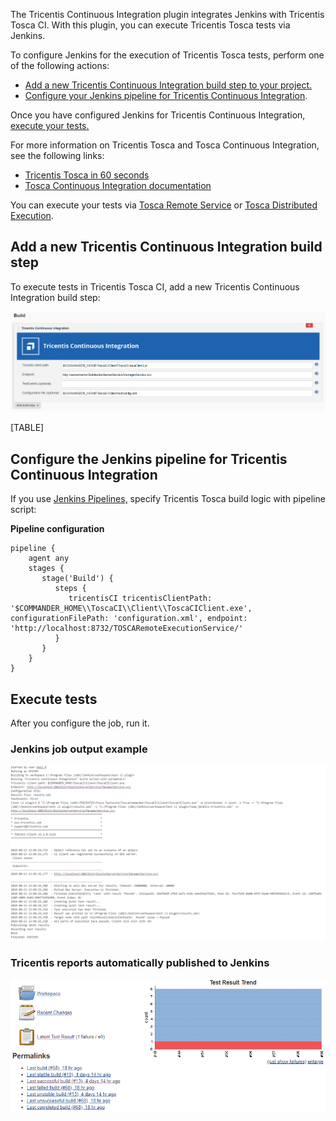 The Tricentis Continuous Integration plugin integrates Jenkins with
Tricentis Tosca CI. With this plugin, you can execute Tricentis Tosca
tests via Jenkins.

To configure Jenkins for the execution of Tricentis Tosca tests, perform
one of the following actions:

-   [Add a new Tricentis Continuous Integration build step to your
    project.](https://wiki.jenkins.io/display/JENKINS/Tricentis+Continuous+Integration#TricentisContinuousIntegration-add_build_step)
-   [Configure your Jenkins pipeline for Tricentis Continuous
    Integration](https://wiki.jenkins.io/display/JENKINS/Tricentis+Continuous+Integration#TricentisContinuousIntegration-configure_pipeline).

Once you have configured Jenkins for Tricentis Continuous Integration,
[execute your
tests.](https://wiki.jenkins.io/display/JENKINS/Tricentis+Continuous+Integration#TricentisContinuousIntegration-execute_tests)

  

For more information on Tricentis Tosca and Tosca Continuous
Integration, see the following links:

-   [Tricentis Tosca in 60
    seconds](https://www.youtube.com/watch?v=6469lMkeMiM)
-   [Tosca Continuous Integration
    documentation](https://support.tricentis.com/community/manuals_detail.do?lang=en&url=continuous_integration/concept.htm)

You can execute your tests via [Tosca Remote
Service](https://support.tricentis.com/community/manuals_detail.do?lang=en&url=continuous_integration/set_up_ci_remote.htm)
or [Tosca Distributed
Execution](https://support.tricentis.com/community/manuals_detail.do?lang=en&url=continuous_integration/set_up_ci_dex.htm).

  

##  Add a new Tricentis Continuous Integration build step 

To execute tests in Tricentis Tosca CI, add a new Tricentis Continuous
Integration build step:

![](docs/images/TricentisCIPlugin-1.3.PNG)

  

[TABLE]

##  Configure the Jenkins pipeline for Tricentis Continuous Integration 

If you use [Jenkins
Pipelines,](https://jenkins.io/doc/book/pipeline/getting-started/)
specify Tricentis Tosca build logic with pipeline script:

**Pipeline configuration**

``` syntaxhighlighter-pre
pipeline {    
    agent any
    stages {
       stage('Build') {
          steps {
             tricentisCI tricentisClientPath: '$COMMANDER_HOME\\ToscaCI\\Client\\ToscaCIClient.exe', configurationFilePath: 'configuration.xml', endpoint: 'http://localhost:8732/TOSCARemoteExecutionService/'
          }
       }
    }
}
```

##  Execute tests 

After you configure the job, run it.

### Jenkins job output example

![](docs/images/TricentisCIPlugin-1.3-ConsoleOutput.PNG)

### Tricentis reports automatically published to Jenkins

  

![](docs/images/image2018-8-22_12:39:16.png)
